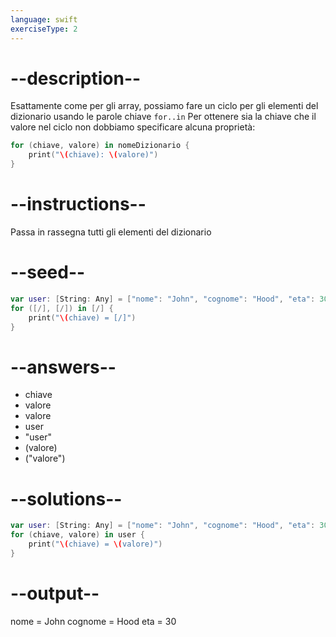 ```yaml
---
language: swift
exerciseType: 2
---
```


# --description--

Esattamente come per gli array, possiamo fare un ciclo per gli elementi del dizionario usando le parole chiave `for..in`
Per ottenere sia la chiave che il valore nel ciclo non dobbiamo specificare alcuna proprietà:
```swift
for (chiave, valore) in nomeDizionario {
    print("\(chiave): \(valore)")
}
```

# --instructions--

Passa in rassegna tutti gli elementi del dizionario

# --seed--

```swift
var user: [String: Any] = ["nome": "John", "cognome": "Hood", "eta": 30]
for ([/], [/]) in [/] {
    print("\(chiave) = [/]")
}
```

# --answers--

- chiave
- valore
- valore
- user
- "user"
- \(valore)
- \("valore")

# --solutions--

```swift
var user: [String: Any] = ["nome": "John", "cognome": "Hood", "eta": 30]
for (chiave, valore) in user {
    print("\(chiave) = \(valore)")
}
```

# --output--

nome = John
cognome = Hood
eta = 30
